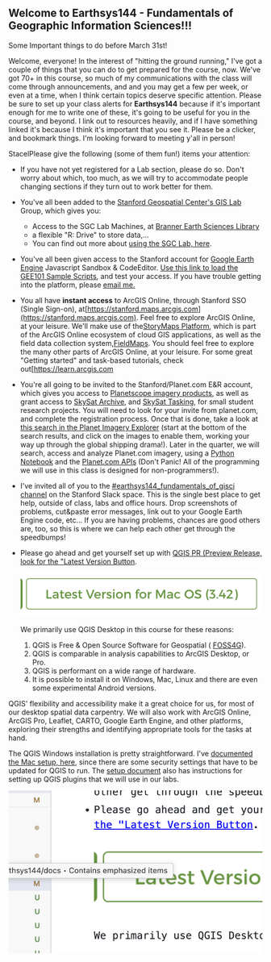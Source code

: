 ## Welcome to Earthsys144 - Fundamentals of Geographic Information Sciences!!!

Some Important things to do before March 31st!

Welcome, everyone! In the interest of "hitting the ground running," I've got a couple of things that you can do to get prepared for the course, now. We've got 70+ in this course, so much of my communications with the class will come through announcements, and and you may get a few per week, or even at a time, when I think certain topics deserve specific attention. Please be sure to set up your class alerts for **Earthsys144** because if it's important enough for me to write one of these, it's going to be useful for you in the course, and beyond. I link out to resources heavily, and if I have something linked it's because I think it's important that you see it. Please be a clicker, and bookmark things. I'm looking forward to meeting y'all in person!

StacelPlease give the following (some of them fun!) items your attention:

* If you have not yet registered for a Lab section, please do so. Don't worry about which, too much, as we will try to accommodate people changing sections if they turn out to work better for them.
* You've all been added to the [Stanford Geospatial Center's GIS Lab](http://gis.stanford.edu/) Group, which gives you:

  * Access to the SGC Lab Machines, at [Branner Earth Sciences Library](https://www.openstreetmap.org/search?query=stanford+geospatial+center#map=19/37.426467/-122.172572)
  * a flexible "R: Drive" to store data,...
  * You can find out more about [using the SGC Lab, here](https://arcg.is/LmnT9).
* You've all been given access to the Stanford account for [Google Earth Engine](https://earthengine.google.com/) Javascript Sandbox & CodeEditor.  [Use this link to load the GEE101 Sample Scripts](https://code.earthengine.google.com/?accept_repo=users/stacemaples/SGC-EE101), and test your access. If you have trouble getting into the platform, please [email me. ](mailto:maples@stanford.edu)
* You all have **instant access** to ArcGIS Online, through Stanford SSO (Single Sign-on), at[https://stanford.maps.arcgis.com](https://stanford.maps.arcgis.com).  Feel free to explore ArcGIS Online, at your leisure. We'll make use of the[StoryMaps Platform](https://learn.arcgis.com/en/gallery/#?p=storymaps), which is part of the ArcGIS Online ecosystem of cloud GIS applications, as well as the field data collection system,[FieldMaps](https://learn.arcgis.com/en/gallery/#?p=fieldmaps). You should feel free to explore the many other parts of ArcGIS Online, at your leisure. For some great "Getting started" and task-based tutorials, check out[https://learn.arcgis.com
* You're all going to be invited to the Stanford/Planet.com E&R account, which gives you access to [Planetscope imagery products](https://www.planet.com/products/monitoring/), as well as grant access to [SkySat Archive](https://forms.gle/18YC2yYcjtVQDtoF9), and [SkySat Tasking](https://forms.gle/NPUuwwUDrHc2mSfLA), for small student research projects. You will need to look for your invite from planet.com, and complete the registration process. Once that is done, take a look at [this search in the Planet Imagery Explorer](https://www.planet.com/explorer/?s=l1qNAXtFSIOtHVq0c3yl5Q) (start at the bottom of the search results, and click on the images to enable them, working your way up through the global shipping drama!). Later in the quarter, we will search, access and analyze Planet.com imagery, using a [Python Notebook](https://github.com/StanfordGeospatialCenter/Planet_API_101) and the [Planet.com APIs](https://developers.planet.com/docs/apis/) (Don't Panic! All of the programming we will use in this class is designed for non-programmers!).
* I've invited all of you to the [#earthsys144_fundamentals_of_gisci channel](https://stanford.enterprise.slack.com/archives/C043G4HSP5E) on the Stanford Slack space. This is the single best place to get help, outside of class, labs and office hours. Drop screenshots of problems, cut&paste error messages, link out to your Google Earth Engine code, etc... If you are having problems, chances are good others are, too, so this is where we can help each other get through the speedbumps!
* Please go ahead and get yourself set up with [QGIS PR (Preview Release, look for the "Latest Version Button](http://qgis.org/).

  ![](assets/20250324_112053_image.png)

  We primarily use QGIS Desktop in this course for these reasons:

  1. QGIS is Free & Open Source Software for Geospatial ( [FOSS4G](https://www.osgeo.org/)).
  2. QGIS is comparable in analysis capabilities to ArcGIS Desktop, or Pro.
  3. QGIS is performant on a wide range of hardware.
  4. It is possible to install it on Windows, Mac, Linux and there are even some experimental Android versions.

QGIS' flexibility and accessibility make it a great choice for us, for most of our desktop spatial data carpentry. We will also work with ArcGIS Online, ArcGIS Pro, Leaflet, CARTO, Google Earth Engine, and other platforms, exploring their strengths and identifying appropriate tools for the tasks at hand.

The QGIS Windows installation is pretty straightforward. I've [documented the Mac setup, here](https://github.com/mapninja/Earthsys144/blob/master/Labs/Week_01/CleanQGISInstallationforMac.md), since there are some security settings that have to be updated for QGIS to run. The [setup document](https://github.com/mapninja/Earthsys144/blob/master/Labs/Week_01/CleanQGISInstallationforMac.md) also has instructions for setting up QGIS plugins that we will use in our labs.



![](assets/20250325_161955_image.png)
